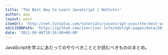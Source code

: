```yaml
---
title: 'The Best Way to Learn JavaScript | Nettuts+'
author: azu
layout: post
itemUrl: 'http://net.tutsplus.com/tutorials/javascript-ajax/the-best-way-to-learn-javascript/'
editJSONPath: 'https://github.com/jser/jser.info/edit/gh-pages/data/2011/09/index.json'
date: '2011-09-06T19:10:00+00:00'
---
```

JavaScriptを学ぶにあたってのやりべきこととか読むべきもののまとめ。

